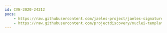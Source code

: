 ```yaml
---
id: CVE-2020-24312
pocs:
    - https://raw.githubusercontent.com/jaeles-project/jaeles-signatures/master/cves/wordpress-backup-leak-cve-2020-24312.yaml
    - https://raw.githubusercontent.com/projectdiscovery/nuclei-templates/master/cves/CVE-2020-24312.yaml
---
```

